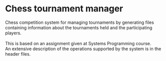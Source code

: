 # Chess tournament manager
Chess competition system for managing tournaments by generating files containing information about the tournaments held and the participating players. <br />
 <br />
This is based on an assignment given at Systems Programming course. <br />
An extensive description of the operations supported by the system is in the header files. <br />
